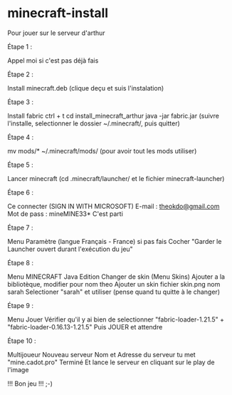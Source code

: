 # minecraft-install

Pour jouer sur le serveur d'arthur

Étape 1 :

  Appel moi si c'est pas déjà fais

Étape 2 :

  Install minecraft.deb (clique deçu et suis l'instalation)

Étape 3 :

  Install fabric
    ctrl + t
    cd install_minecraft_arthur
    java -jar fabric.jar (suivre l'installe, selectionner le dossier ~/.minecraft/, puis quitter)

Étape 4 :

  mv mods/* ~/.minecraft/mods/ (pour avoir tout les mods utiliser)

Étape 5 :

  Lancer minecraft (cd .minecraft/launcher/ et le fichier minecraft-launcher)

Étape 6 :

  Ce connecter (SIGN IN WITH MICROSOFT)
    E-mail : theokdo@gmail.com
    Mot de pass : mineMINE33*
  C'est parti

Étape 7 :

  Menu Paramètre (langue Français - France) si pas fais
  Cocher "Garder le Launcher ouvert durant l'exécution du jeu"

Étape 8 :

  Menu MINECRAFT Java Edition
  Changer de skin (Menu Skins)
  Ajouter a la bibliotèque, modifier pour nom theo
  Ajouter un skin fichier skin.png nom sarah
  Selectioner "sarah" et utiliser (pense quand tu quitte à le changer)

Étape 9 :

  Menu Jouer
  Vérifier qu'il y ai bien de selectionner "fabric-loader-1.21.5" + "fabric-loader-0.16.13-1.21.5"
  Puis JOUER et attendre

Étape 10 :

  Multijoueur
  Nouveau serveur Nom et Adresse du serveur tu met "mine.cadot.pro"
  Terminé
  Et lance le serveur en cliquant sur le play de l'image

  !!!  Bon jeu  !!! ;-)
